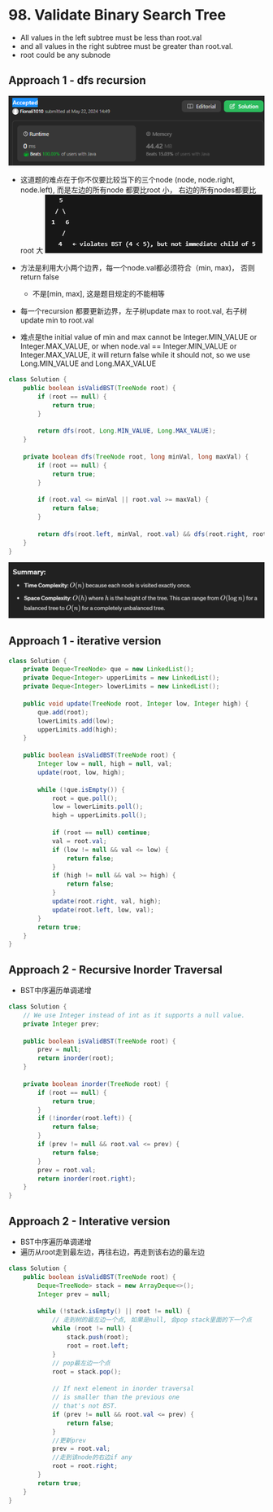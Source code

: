 # 98. Validate Binary Search Tree

- All values in the left subtree must be less than root.val
- and all values in the right subtree must be greater than root.val.
- root could be any subnode

## Approach 1 - dfs recursion

![alt text](image-50.png)

- 这道题的难点在于你不仅要比较当下的三个node (node, node.right, node.left), 而是左边的所有node 都要比root 小， 右边的所有nodes都要比root 大
![alt text](image-60.png)

- 方法是利用大小两个边界，每一个node.val都必须符合（min, max)， 否则return false 
    - 不是[min, max], 这是题目规定的不能相等
- 每一个recursion 都要更新边界，左子树update max to root.val, 右子树update min to root.val
- 难点是the initial value of min and max cannot be Integer.MIN_VALUE or Integer.MAX_VALUE, or when node.val == Integer.MIN_VALUE or Integer.MAX_VALUE, it will return false while it should not, so we use Long.MIN_VALUE and Long.MAX_VALUE

```java 
class Solution {
    public boolean isValidBST(TreeNode root) {
        if (root == null) {
            return true;
        }

        return dfs(root, Long.MIN_VALUE, Long.MAX_VALUE);
    }

    private boolean dfs(TreeNode root, long minVal, long maxVal) {
        if (root == null) {
            return true;
        }

        if (root.val <= minVal || root.val >= maxVal) {
            return false;
        }

        return dfs(root.left, minVal, root.val) && dfs(root.right, root.val, maxVal);
    }
}
```
![alt text](image-51.png)

## Approach 1 - iterative version

```java
class Solution {
    private Deque<TreeNode> que = new LinkedList();
    private Deque<Integer> upperLimits = new LinkedList();
    private Deque<Integer> lowerLimits = new LinkedList();

    public void update(TreeNode root, Integer low, Integer high) {
        que.add(root);
        lowerLimits.add(low);
        upperLimits.add(high);
    }

    public boolean isValidBST(TreeNode root) {
        Integer low = null, high = null, val;
        update(root, low, high);

        while (!que.isEmpty()) {
            root = que.poll();
            low = lowerLimits.poll();
            high = upperLimits.poll();

            if (root == null) continue;
            val = root.val;
            if (low != null && val <= low) {
                return false;
            }
            if (high != null && val >= high) {
                return false;
            }
            update(root.right, val, high);
            update(root.left, low, val);
        }
        return true;
    }
}
```

## Approach 2 - Recursive Inorder Traversal

- BST中序遍历单调递增

```java
class Solution {
    // We use Integer instead of int as it supports a null value.
    private Integer prev;

    public boolean isValidBST(TreeNode root) {
        prev = null;
        return inorder(root);
    }

    private boolean inorder(TreeNode root) {
        if (root == null) {
            return true;
        }
        if (!inorder(root.left)) {
            return false;
        }
        if (prev != null && root.val <= prev) {
            return false;
        }
        prev = root.val;
        return inorder(root.right);
    }
}
```

## Approach 2 - Interative version

- BST中序遍历单调递增
- 遍历从root走到最左边，再往右边，再走到该右边的最左边

```java
class Solution {
    public boolean isValidBST(TreeNode root) {
        Deque<TreeNode> stack = new ArrayDeque<>();
        Integer prev = null;

        while (!stack.isEmpty() || root != null) {
            // 走到树的最左边一个点, 如果是null, 会pop stack里面的下一个点
            while (root != null) {
                stack.push(root);
                root = root.left;
            }
            // pop最左边一个点
            root = stack.pop();

            // If next element in inorder traversal
            // is smaller than the previous one
            // that's not BST.
            if (prev != null && root.val <= prev) {
                return false;
            }
            //更新prev
            prev = root.val;
            //走到该node的右边if any
            root = root.right;
        }
        return true;
    }
}
```

